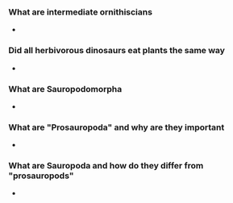 ### What are intermediate ornithiscians 
* 

### Did all herbivorous dinosaurs eat plants the same way 
* 

### What are Sauropodomorpha
* 

### What are "Prosauropoda" and why are they important 
* 

### What are Sauropoda and how do they differ from "prosauropods"
* 
